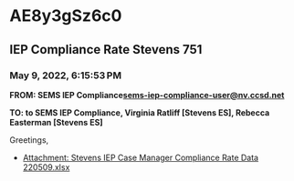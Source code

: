 # AE8y3gSz6c0
## IEP Compliance Rate Stevens 751
### May 9, 2022, 6:15:53 PM
**FROM: SEMS IEP Compliance<sems-iep-compliance-user@nv.ccsd.net>**

**TO: to SEMS IEP Compliance, Virginia Ratliff [Stevens ES], Rebecca Easterman [Stevens ES]**


Greetings,  





* [Attachment: Stevens IEP Case Manager Compliance Rate Data 220509.xlsx](AE8y3gSz6c0-attachment-1.xlsx)
